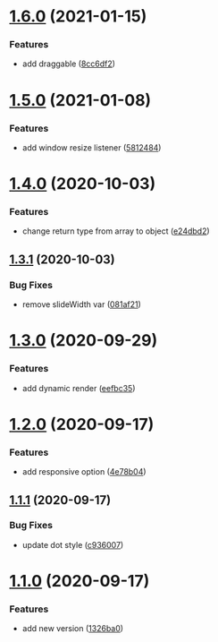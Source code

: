 # [1.6.0](https://github.com/gaoljie/use-slider/compare/v1.5.0...v1.6.0) (2021-01-15)


### Features

* add draggable ([8cc6df2](https://github.com/gaoljie/use-slider/commit/8cc6df2397c9e9d458b49b3148936252f7cad9b1))

# [1.5.0](https://github.com/gaoljie/use-slider/compare/v1.4.0...v1.5.0) (2021-01-08)


### Features

* add window resize listener ([5812484](https://github.com/gaoljie/use-slider/commit/5812484b49778085155665d6382f65608193d9a0))

# [1.4.0](https://github.com/gaoljie/use-slider/compare/v1.3.1...v1.4.0) (2020-10-03)


### Features

* change return type from array to object ([e24dbd2](https://github.com/gaoljie/use-slider/commit/e24dbd20dec40898297c14ae46d1abb7d037ae2a))

## [1.3.1](https://github.com/gaoljie/use-slider/compare/v1.3.0...v1.3.1) (2020-10-03)


### Bug Fixes

* remove slideWidth var ([081af21](https://github.com/gaoljie/use-slider/commit/081af219b133d54f49187ed4897361be57170a13))

# [1.3.0](https://github.com/gaoljie/use-slider/compare/v1.2.0...v1.3.0) (2020-09-29)


### Features

* add dynamic render ([eefbc35](https://github.com/gaoljie/use-slider/commit/eefbc35c4d9fc05e7f694f57676899b0131cecc7))

# [1.2.0](https://github.com/gaoljie/use-slider/compare/v1.1.1...v1.2.0) (2020-09-17)


### Features

* add responsive option ([4e78b04](https://github.com/gaoljie/use-slider/commit/4e78b047899a68c799a3f1b9568fb74bd991294d))

## [1.1.1](https://github.com/gaoljie/use-slider/compare/v1.1.0...v1.1.1) (2020-09-17)


### Bug Fixes

* update dot style ([c936007](https://github.com/gaoljie/use-slider/commit/c9360072a07a7a7b77a2b7f1622544aa6a9817fd))

# [1.1.0](https://github.com/gaoljie/use-slider/compare/v1.0.0...v1.1.0) (2020-09-17)


### Features

* add new version ([1326ba0](https://github.com/gaoljie/use-slider/commit/1326ba0d3852988599639656554b1e8a56ca4897))

